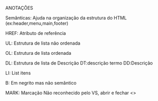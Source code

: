 ANOTAÇÔES

Semânticas:
 Ajuda na organização da estrutura do HTML (ex:header,menu,main,footer)

HREF:
 Atributo de referência

UL:
 Estrutura de lista não ordenada

OL:
 Estrutura de lista ordenada

DL:
 Estrutura de lista de Descrição
 DT:descrição termo
 DD:Descrição

LI:
 List itens

B:
 Em negrito mas não semântico

MARK:
 Marcação
 Não reconhecido pelo VS, abrir e fechar <>